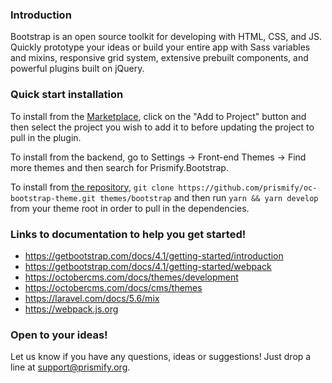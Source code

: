 ### Introduction

Bootstrap is an open source toolkit for developing with HTML, CSS, and JS. Quickly prototype your ideas or build your entire app with Sass variables and mixins, responsive grid system, extensive prebuilt components, and powerful plugins built on jQuery.

### Quick start installation

To install from the [Marketplace](https://octobercms.com/theme/prismify-bootstrap-starter-kit), click on the "Add to Project" button and then select the project you wish to add it to before updating the project to pull in the plugin.

To install from the backend, go to Settings -> Front-end Themes -> Find more themes and then search for Prismify.Bootstrap.

To install from [the repository](https://github.com/prismify/oc-bootstrap-theme), `git clone https://github.com/prismify/oc-bootstrap-theme.git themes/bootstrap` and then run `yarn && yarn develop` from your theme root in order to pull in the dependencies.


### Links to documentation to help you get started!

* https://getbootstrap.com/docs/4.1/getting-started/introduction
* https://getbootstrap.com/docs/4.1/getting-started/webpack
* https://octobercms.com/docs/themes/development
* https://octobercms.com/docs/cms/themes
* https://laravel.com/docs/5.6/mix
* https://webpack.js.org

### Open to your ideas!

Let us know if you have any questions, ideas or suggestions! Just drop a line at [support@prismify.org](mailto:support@prismify.org).
